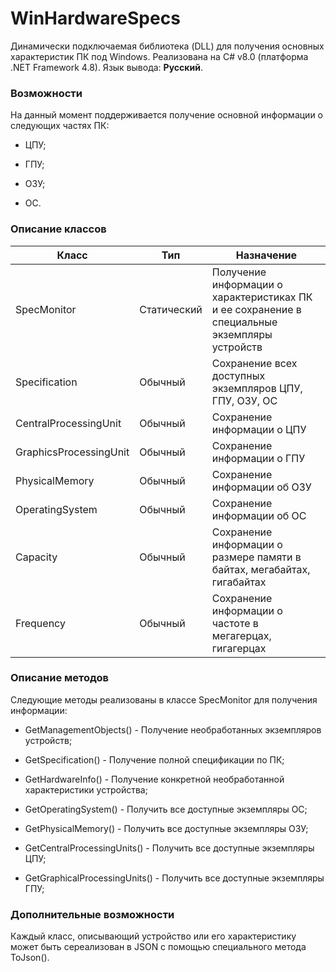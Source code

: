 # WinHardwareSpecs

Динамически подключаемая библиотека (DLL) для получения основных характеристик ПК под Windows. Реализована на C# v8.0 (платформа .NET Framework 4.8). Язык вывода: **Русский**.

### Возможности

На данный момент поддерживается получение основной информации о следующих частях ПК:

* ЦПУ;

* ГПУ;

* ОЗУ;

* ОС.

### Описание классов

| Класс                  | Тип         | Назначение                                                                                   |
| ---------------------- | ----------- | -------------------------------------------------------------------------------------------- |
| SpecMonitor            | Статический | Получение информации о характеристиках ПК и ее сохранение в специальные экземпляры устройств |
| Specification          | Обычный     | Сохранение всех доступных экземпляров ЦПУ, ГПУ, ОЗУ, ОС                                      |
| CentralProcessingUnit  | Обычный     | Сохранение информации о ЦПУ                                                                  |
| GraphicsProcessingUnit | Обычный     | Сохранение информации о ГПУ                                                                  |
| PhysicalMemory         | Обычный     | Сохранение информации об ОЗУ                                                                 |
| OperatingSystem        | Обычный     | Сохранение информации об ОС                                                                  |
| Capacity               | Обычный     | Сохранение информации о размере памяти в байтах, мегабайтах, гигабайтах                      |
| Frequency              | Обычный     | Сохранение информации о частоте в мегагерцах, гигагерцах                                     |

### Описание методов

Следующие методы реализованы в классе SpecMonitor для получения информации:

* GetManagementObjects() - Получение необработанных экземпляров устройств;

* GetSpecification() - Получение полной спецификации по ПК;

* GetHardwareInfo() - Получение конкретной необработанной характеристики устройства;

* GetOperatingSystem() - Получить все доступные экземпляры ОС;

* GetPhysicalMemory() - Получить все доступные экземпляры ОЗУ;

* GetCentralProcessingUnits() - Получить все доступные экземпляры ЦПУ;

* GetGraphicalProcessingUnits() - Получить все доступные экземпляры ГПУ;

### Дополнительные возможности

Каждый класс, описывающий устройство или его характеристику может быть сереализован в JSON с помощью специального метода ToJson().